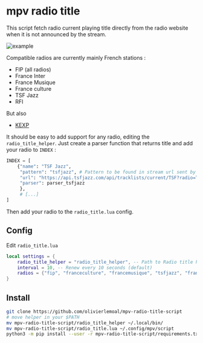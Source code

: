 # mpv radio title

This script fetch radio current playing title directly from the radio website when it is not announced by the stream.

![example](/readme.png)

Compatible radios are currently mainly French stations :

  * FIP (all radios)
  * France Inter
  * France Musique
  * France culture
  * TSF Jazz
  * RFI
  
 But also
  * [KEXP](https://www.kexp.org/)

It should be easy to add support for any radio, editing the `radio_title_helper`. Just create a parser function that returns title and add your radio to `INDEX` :
```python
INDEX = [
    {"name": "TSF Jazz",
     "pattern": "tsfjazz", # Pattern to be found in stream url sent by lua script
     "url": "https://api.tsfjazz.com/api/tracklists/current/TSF?radio=TSF",
     "parser": parser_tsfjazz
     },
     # [...]
]
```

Then add your radio to the `radio_title.lua` config.


## Config

Edit `radio_title.lua`

```lua
local settings = {
    radio_title_helper = "radio_title_helper", -- Path to Radio title helper
    interval = 10, -- Renew every 10 seconds (default)
    radios = {"fip", "franceculture", "francemusique", "tsfjazz", "franceinter"}, -- enable script for these radios (keyword must be in stream url)
}
```

## Install

```bash
git clone https://github.com/olivierlemoal/mpv-radio-title-script
# move helper in your $PATH
mv mpv-radio-title-script/radio_title_helper ~/.local/bin/
mv mpv-radio-title-script/radio_title.lua ~/.config/mpv/script
python3 -m pip install --user -r mpv-radio-title-script/requirements.txt
```



